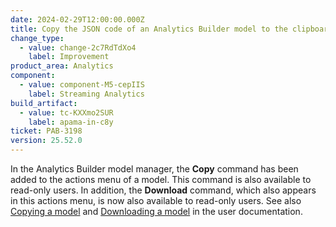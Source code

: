 ```yaml
---
date: 2024-02-29T12:00:00.000Z
title: Copy the JSON code of an Analytics Builder model to the clipboard
change_type:
  - value: change-2c7RdTdXo4
    label: Improvement
product_area: Analytics
component:
  - value: component-M5-cepIIS
    label: Streaming Analytics
build_artifact:
  - value: tc-KXXmo2SUR
    label: apama-in-c8y
ticket: PAB-3198
version: 25.52.0
---
```

In the Analytics Builder model manager, the **Copy** command has been added to the actions menu of a model. This command is also available to read-only users. In addition, the **Download** command, which also appears in this actions menu, is now also available to read-only users. See also [Copying a model](https://cumulocity.com/docs/streaming-analytics/analytics-builder/#copying-a-model) and [Downloading a model](https://cumulocity.com/docs/streaming-analytics/analytics-builder/#downloading-a-model) in the user documentation.

